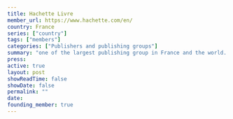 ```yaml
---
title: Hachette Livre
member_url: https://www.hachette.com/en/
country: France
series: ["country"] 
tags: ["members"]
categories: ["Publishers and publishing groups"]
summary: "one of the largest publishing group in France and the world. EDRLab founding member."
press:
active: true
layout: post
showReadTime: false
showDate: false
permalink: ""
date: 
founding_member: true
---
```

